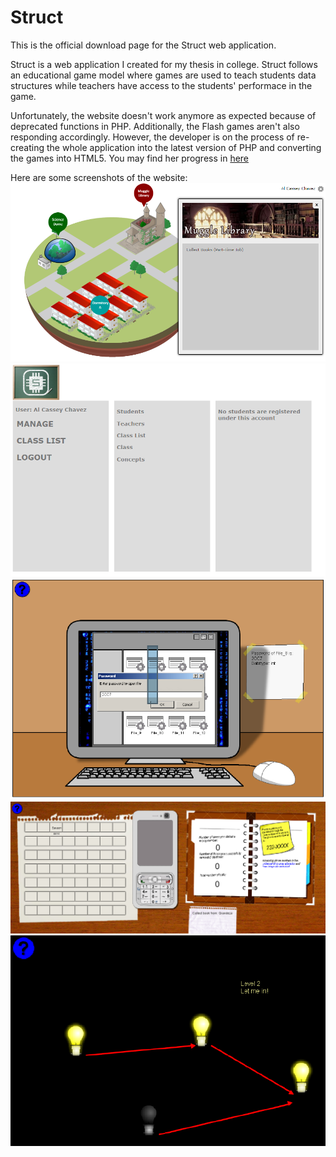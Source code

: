 # Struct
This is the official download page for the Struct web application.

Struct is a web application I created for my thesis in college. Struct follows an educational game model where games are used to teach students data structures while teachers have access to the students' performace in the game.

Unfortunately, the website doesn't work anymore as expected because of deprecated functions in PHP. Additionally, the Flash games aren't also responding accordingly. However, the developer is on the process of re-creating the whole application into the latest version of PHP and converting the games into HTML5. You may find her progress in [here]()

Here are some screenshots of the website:
![World of Struct](https://github.com/PangWasHere/Struct/blob/master/screenshots/Struct%20World.PNG)
![Teacher's Dashboard](https://github.com/PangWasHere/Struct/blob/master/screenshots/Dashboard.PNG)
![Game - Access Code](https://github.com/PangWasHere/Struct/blob/master/screenshots/Access%20Code.PNG)
![Game - Book Collector](https://github.com/PangWasHere/Struct/blob/master/screenshots/Book%20Collector.PNG)
![Game - Light Bulbs](https://github.com/PangWasHere/Struct/blob/master/screenshots/Light%20Bulbs.PNG)
